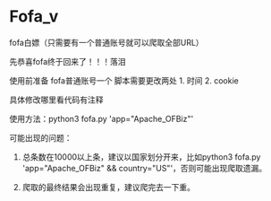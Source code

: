 # Fofa_v

fofa白嫖（只需要有一个普通账号就可以爬取全部URL）

先恭喜fofa终于回来了！！！落泪

使用前准备 fofa普通账号一个  脚本需要更改两处 1.  时间 2.  cookie

具体修改哪里看代码有注释



使用方法：python3 fofa.py 'app="Apache_OFBiz"'



可能出现的问题：

1. 总条数在10000以上条，建议以国家划分开来，比如python3 fofa.py 'app="Apache_OFBiz" && country="US"'，否则可能出现爬取遗漏。

2. 爬取的最终结果会出现重复，建议爬完去一下重。
